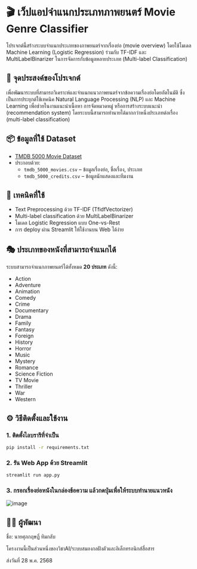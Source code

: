 # 🎬 เว็ปแอปจำแนกประเภทภาพยนตร์ Movie Genre Classifier 

โปรเจกต์นี้สร้างระบบจำแนกประเภทของภาพยนตร์จากเรื่องย่อ (movie overview) โดยใช้โมเดล Machine Learning (Logistic Regression) ร่วมกับ TF-IDF และ MultiLabelBinarizer ในการจัดการกับข้อมูลหลายประเภท (Multi-label Classification)

## 🎯 จุดประสงค์ของโปรเจกต์

เพื่อพัฒนาระบบที่สามารถวิเคราะห์และจำแนกแนวภาพยนตร์จากข้อความเรื่องย่อโดยอัตโนมัติ ซึ่งเป็นการประยุกต์ใช้เทคนิค Natural Language Processing (NLP) และ Machine Learning เพื่อช่วยในงานแนะนำเนื้อหา การจัดหมวดหมู่ หรือการสร้างระบบแนะนำ (recommendation system) โดยระบบนี้สามารถทำนายได้มากกว่าหนึ่งประเภทต่อเรื่อง (multi-label classification)



## 📦 ข้อมูลที่ใช้ Dataset
- [TMDB 5000 Movie Dataset](https://www.kaggle.com/datasets/tmdb/tmdb-movie-metadata)
- ประกอบด้วย:
  - `tmdb_5000_movies.csv` – ข้อมูลเรื่องย่อ, ชื่อเรื่อง, ประเภท
  - `tmdb_5000_credits.csv` – ข้อมูลนักแสดงและทีมงาน

## 🧠 เทคนิคที่ใช้
- Text Preprocessing ด้วย TF-IDF (TfidfVectorizer)
- Multi-label classification ด้วย MultiLabelBinarizer
- โมเดล Logistic Regression แบบ One-vs-Rest
- การ deploy ผ่าน Streamlit ให้ใช้งานบน Web ได้ง่าย

## 🎭 ประเภทของหนังที่สามารถจำแนกได้
ระบบสามารถจำแนกภาพยนตร์ได้ทั้งหมด **20 ประเภท** ดังนี้:

- Action  
- Adventure  
- Animation  
- Comedy  
- Crime  
- Documentary  
- Drama  
- Family  
- Fantasy  
- Foreign  
- History  
- Horror  
- Music  
- Mystery  
- Romance  
- Science Fiction  
- TV Movie  
- Thriller  
- War  
- Western

## ⚙️ วิธีติดตั้งและใช้งาน

### 1. ติดตั้งไลบรารีที่จำเป็น
```bash
pip install -r requirements.txt
```

### 2. รัน Web App ด้วย Streamlit
```bash
streamlit run app.py
```

### 3. กรอกเรื่องย่อหนังในกล่องข้อความ แล้วกดปุ่มเพื่อให้ระบบทำนายแนวหนัง
![image](https://github.com/user-attachments/assets/39ebe4fe-8049-4d6c-b754-2b178b1ee83d)


## 👨‍💻 ผู้พัฒนา

ชื่อ: นายศุภกฤษฏิ์ ทิมกลับ

โครงงานนี้เป็นส่วนหนึ่งของวิชาAI/ระบบสมองกลฝังตัวและอิเล็กทรอนิกส์สื่อสาร

ส่งวันที่ 28 พ.ค. 2568




